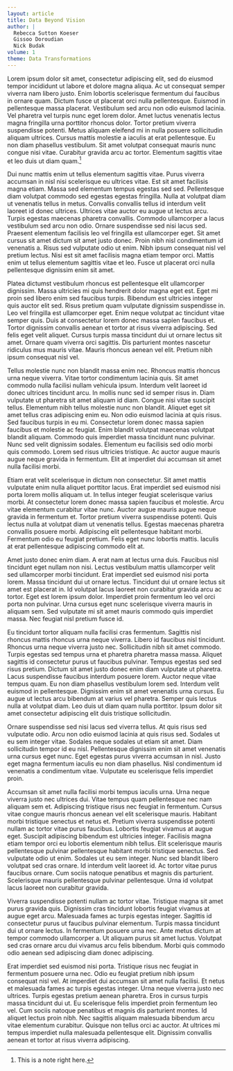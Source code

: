```yaml
---
layout: article
title: Data Beyond Vision
author: |
  Rebecca Sutton Koeser
  Gissoo Doroudian
  Nick Budak
volume: 1
theme: Data Transformations
---
```


Lorem ipsum dolor sit amet, consectetur adipiscing elit, sed do eiusmod tempor incididunt ut labore et dolore magna aliqua. Ac ut consequat semper viverra nam libero justo. Enim lobortis scelerisque fermentum dui faucibus in ornare quam. Dictum fusce ut placerat orci nulla pellentesque. Euismod in pellentesque massa placerat. Vestibulum sed arcu non odio euismod lacinia. Vel pharetra vel turpis nunc eget lorem dolor. Amet luctus venenatis lectus magna fringilla urna porttitor rhoncus dolor. Tortor pretium viverra suspendisse potenti. Metus aliquam eleifend mi in nulla posuere sollicitudin aliquam ultrices. Cursus mattis molestie a iaculis at erat pellentesque. Eu non diam phasellus vestibulum. Sit amet volutpat consequat mauris nunc congue nisi vitae. Curabitur gravida arcu ac tortor. Elementum sagittis vitae et leo duis ut diam quam.[^2]

[^2]: This is a note right here.

Dui nunc mattis enim ut tellus elementum sagittis vitae. Purus viverra accumsan in nisl nisi scelerisque eu ultrices vitae. Est sit amet facilisis magna etiam. Massa sed elementum tempus egestas sed sed. Pellentesque diam volutpat commodo sed egestas egestas fringilla. Nulla at volutpat diam ut venenatis tellus in metus. Convallis convallis tellus id interdum velit laoreet id donec ultrices. Ultrices vitae auctor eu augue ut lectus arcu. Turpis egestas maecenas pharetra convallis. Commodo ullamcorper a lacus vestibulum sed arcu non odio. Ornare suspendisse sed nisi lacus sed. Praesent elementum facilisis leo vel fringilla est ullamcorper eget. Sit amet cursus sit amet dictum sit amet justo donec. Proin nibh nisl condimentum id venenatis a. Risus sed vulputate odio ut enim. Nibh ipsum consequat nisl vel pretium lectus. Nisi est sit amet facilisis magna etiam tempor orci. Mattis enim ut tellus elementum sagittis vitae et leo. Fusce ut placerat orci nulla pellentesque dignissim enim sit amet.

Platea dictumst vestibulum rhoncus est pellentesque elit ullamcorper dignissim. Massa ultricies mi quis hendrerit dolor magna eget est. Eget mi proin sed libero enim sed faucibus turpis. Bibendum est ultricies integer quis auctor elit sed. Risus pretium quam vulputate dignissim suspendisse in. Leo vel fringilla est ullamcorper eget. Enim neque volutpat ac tincidunt vitae semper quis. Duis at consectetur lorem donec massa sapien faucibus et. Tortor dignissim convallis aenean et tortor at risus viverra adipiscing. Sed felis eget velit aliquet. Cursus turpis massa tincidunt dui ut ornare lectus sit amet. Ornare quam viverra orci sagittis. Dis parturient montes nascetur ridiculus mus mauris vitae. Mauris rhoncus aenean vel elit. Pretium nibh ipsum consequat nisl vel.

Tellus molestie nunc non blandit massa enim nec. Rhoncus mattis rhoncus urna neque viverra. Vitae tortor condimentum lacinia quis. Sit amet commodo nulla facilisi nullam vehicula ipsum. Interdum velit laoreet id donec ultrices tincidunt arcu. In mollis nunc sed id semper risus in. Diam vulputate ut pharetra sit amet aliquam id diam. Congue nisi vitae suscipit tellus. Elementum nibh tellus molestie nunc non blandit. Aliquet eget sit amet tellus cras adipiscing enim eu. Non odio euismod lacinia at quis risus. Sed faucibus turpis in eu mi. Consectetur lorem donec massa sapien faucibus et molestie ac feugiat. Enim blandit volutpat maecenas volutpat blandit aliquam. Commodo quis imperdiet massa tincidunt nunc pulvinar. Nunc sed velit dignissim sodales. Elementum eu facilisis sed odio morbi quis commodo. Lorem sed risus ultricies tristique. Ac auctor augue mauris augue neque gravida in fermentum. Elit at imperdiet dui accumsan sit amet nulla facilisi morbi.

Etiam erat velit scelerisque in dictum non consectetur. Sit amet mattis vulputate enim nulla aliquet porttitor lacus. Erat imperdiet sed euismod nisi porta lorem mollis aliquam ut. In tellus integer feugiat scelerisque varius morbi. At consectetur lorem donec massa sapien faucibus et molestie. Arcu vitae elementum curabitur vitae nunc. Auctor augue mauris augue neque gravida in fermentum et. Tortor pretium viverra suspendisse potenti. Quis lectus nulla at volutpat diam ut venenatis tellus. Egestas maecenas pharetra convallis posuere morbi. Adipiscing elit pellentesque habitant morbi. Fermentum odio eu feugiat pretium. Felis eget nunc lobortis mattis. Iaculis at erat pellentesque adipiscing commodo elit at.

Amet justo donec enim diam. A erat nam at lectus urna duis. Faucibus nisl tincidunt eget nullam non nisi. Lectus vestibulum mattis ullamcorper velit sed ullamcorper morbi tincidunt. Erat imperdiet sed euismod nisi porta lorem. Massa tincidunt dui ut ornare lectus. Tincidunt dui ut ornare lectus sit amet est placerat in. Id volutpat lacus laoreet non curabitur gravida arcu ac tortor. Eget est lorem ipsum dolor. Imperdiet proin fermentum leo vel orci porta non pulvinar. Urna cursus eget nunc scelerisque viverra mauris in aliquam sem. Sed vulputate mi sit amet mauris commodo quis imperdiet massa. Nec feugiat nisl pretium fusce id.

Eu tincidunt tortor aliquam nulla facilisi cras fermentum. Sagittis nisl rhoncus mattis rhoncus urna neque viverra. Libero id faucibus nisl tincidunt. Rhoncus urna neque viverra justo nec. Sollicitudin nibh sit amet commodo. Turpis egestas sed tempus urna et pharetra pharetra massa massa. Aliquet sagittis id consectetur purus ut faucibus pulvinar. Tempus egestas sed sed risus pretium. Dictum sit amet justo donec enim diam vulputate ut pharetra. Lacus suspendisse faucibus interdum posuere lorem. Auctor neque vitae tempus quam. Eu non diam phasellus vestibulum lorem sed. Interdum velit euismod in pellentesque. Dignissim enim sit amet venenatis urna cursus. Eu augue ut lectus arcu bibendum at varius vel pharetra. Semper quis lectus nulla at volutpat diam. Leo duis ut diam quam nulla porttitor. Ipsum dolor sit amet consectetur adipiscing elit duis tristique sollicitudin.

Ornare suspendisse sed nisi lacus sed viverra tellus. At quis risus sed vulputate odio. Arcu non odio euismod lacinia at quis risus sed. Sodales ut eu sem integer vitae. Sodales neque sodales ut etiam sit amet. Diam sollicitudin tempor id eu nisl. Pellentesque dignissim enim sit amet venenatis urna cursus eget nunc. Eget egestas purus viverra accumsan in nisl. Justo eget magna fermentum iaculis eu non diam phasellus. Nisl condimentum id venenatis a condimentum vitae. Vulputate eu scelerisque felis imperdiet proin.

Accumsan sit amet nulla facilisi morbi tempus iaculis urna. Urna neque viverra justo nec ultrices dui. Vitae tempus quam pellentesque nec nam aliquam sem et. Adipiscing tristique risus nec feugiat in fermentum. Cursus vitae congue mauris rhoncus aenean vel elit scelerisque mauris. Habitant morbi tristique senectus et netus et. Pretium viverra suspendisse potenti nullam ac tortor vitae purus faucibus. Lobortis feugiat vivamus at augue eget. Suscipit adipiscing bibendum est ultricies integer. Facilisis magna etiam tempor orci eu lobortis elementum nibh tellus. Elit scelerisque mauris pellentesque pulvinar pellentesque habitant morbi tristique senectus. Sed vulputate odio ut enim. Sodales ut eu sem integer. Nunc sed blandit libero volutpat sed cras ornare. Id interdum velit laoreet id. Ac tortor vitae purus faucibus ornare. Cum sociis natoque penatibus et magnis dis parturient. Scelerisque mauris pellentesque pulvinar pellentesque. Urna id volutpat lacus laoreet non curabitur gravida.

Viverra suspendisse potenti nullam ac tortor vitae. Tristique magna sit amet purus gravida quis. Dignissim cras tincidunt lobortis feugiat vivamus at augue eget arcu. Malesuada fames ac turpis egestas integer. Sagittis id consectetur purus ut faucibus pulvinar elementum. Turpis massa tincidunt dui ut ornare lectus. In fermentum posuere urna nec. Ante metus dictum at tempor commodo ullamcorper a. Ut aliquam purus sit amet luctus. Volutpat sed cras ornare arcu dui vivamus arcu felis bibendum. Morbi quis commodo odio aenean sed adipiscing diam donec adipiscing.

Erat imperdiet sed euismod nisi porta. Tristique risus nec feugiat in fermentum posuere urna nec. Odio eu feugiat pretium nibh ipsum consequat nisl vel. At imperdiet dui accumsan sit amet nulla facilisi. Et netus et malesuada fames ac turpis egestas integer. Urna neque viverra justo nec ultrices. Turpis egestas pretium aenean pharetra. Eros in cursus turpis massa tincidunt dui ut. Eu scelerisque felis imperdiet proin fermentum leo vel. Cum sociis natoque penatibus et magnis dis parturient montes. Id aliquet lectus proin nibh. Nec sagittis aliquam malesuada bibendum arcu vitae elementum curabitur. Quisque non tellus orci ac auctor. At ultrices mi tempus imperdiet nulla malesuada pellentesque elit. Dignissim convallis aenean et tortor at risus viverra adipiscing.
